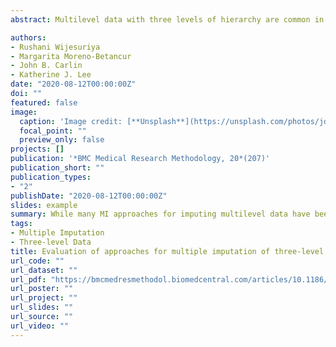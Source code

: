 ```yaml
---
abstract: Multilevel data with three levels of hierarchy are common in health research studies, for example when there are repeated measures (longitudinal) data from individuals who are further clustered within larger units. A common problem in such studies is the presence of missing data and multiple Imputation (MI) is a popular approach to handle this. While many MI approaches for imputing multilevel data have been developed recently, to our knowledge there are only two implementations that are specialized for imputing missing data in a three-level setting, one within R and the other in the stand-alone software Blimp. Alternatively, it is also possible to extend more general MI approaches in a pragmatic manner to allow for three levels. However, there is a lack of sufficient guidance for practitioners regarding the settings for which each of these approaches is appropriate. This study evaluates the performance of available MI approaches for handling three-level incomplete data under a number of different scenarios via simulations and an empirical application based on a case study from the Childhood to Adolescence Transition Study (CATS) which consisted of repeated measures on students that are clustered within schools.

authors:
- Rushani Wijesuriya
- Margarita Moreno-Betancur
- John B. Carlin
- Katherine J. Lee
date: "2020-08-12T00:00:00Z"
doi: ""
featured: false
image:
  caption: 'Image credit: [**Unsplash**](https://unsplash.com/photos/jdD8gXaTZsc)'
  focal_point: ""
  preview_only: false
projects: []
publication: '*BMC Medical Research Methodology, 20*(207)'
publication_short: ""
publication_types:
- "2"
publishDate: "2020-08-12T00:00:00Z"
slides: example
summary: While many MI approaches for imputing multilevel data have been developed recently, there is a lack of approaches specifically for three-level data and as a result, insufficient guidance for practitioners in the context of complex three-level data.This study evaluates the performance of available MI approaches for handling three-level incomplete data under a number of different scenarios via simulations and an empirical application based on a case study. 
tags:
- Multiple Imputation
- Three-level Data
title: Evaluation of approaches for multiple imputation of three-level data
url_code: ""
url_dataset: ""
url_pdf: "https://bmcmedresmethodol.biomedcentral.com/articles/10.1186/s12874-020-01079-8"
url_poster: ""
url_project: ""
url_slides: ""
url_source: ""
url_video: ""
---
```


